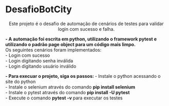 # DesafioBotCity
<p align="center">Este projeto é o desafio de automação de cenários de testes para validar login com sucesso e falha.</p>

<p> <strong> - A automação foi escrita em python, utilizando o framework pytest e utilizando o padrão page object para um código mais limpo.</strong> <br>
Os seguintes cenários foram implementados:<br>
- Login com sucesso <br>
- Login digitando senha inválida<br>
- Login digitando usuário inválido<br></p>
<p> <strong> - Para execuar o projeto, siga os passos: </strong>
- Instale o python acessando o site do python<br>
- Instale o selenium através do comando <strong> pip install selenium </strong><br>
- Instale o pytest através do comando <strong> pip install -U pytest</strong><br>
- Execute o comando <strong>pytest -v </strong> para executar os testes<br>
</p>
